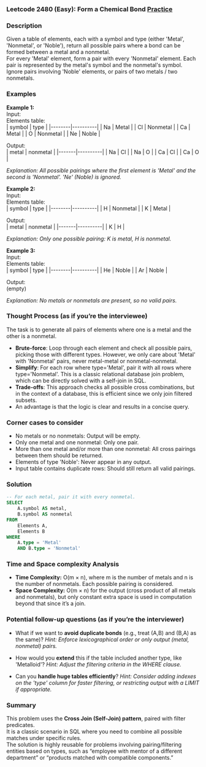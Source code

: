 ### Leetcode 2480 (Easy): Form a Chemical Bond [Practice](https://leetcode.com/problems/form-a-chemical-bond)

### Description  
Given a table of elements, each with a symbol and type (either 'Metal', 'Nonmetal', or 'Noble'), return all possible pairs where a bond can be formed between a metal and a nonmetal.  
For every 'Metal' element, form a pair with every 'Nonmetal' element. Each pair is represented by the metal's symbol and the nonmetal's symbol. Ignore pairs involving 'Noble' elements, or pairs of two metals / two nonmetals.

### Examples  

**Example 1:**  
Input:  
Elements table:  
| symbol | type     |
|--------|----------|
| Na     | Metal    |
| Cl     | Nonmetal |
| Ca     | Metal    |
| O      | Nonmetal |
| Ne     | Noble    |

Output:  
| metal | nonmetal |
|-------|----------|
| Na    | Cl       |
| Na    | O        |
| Ca    | Cl       |
| Ca    | O        |

*Explanation: All possible pairings where the first element is 'Metal' and the second is 'Nonmetal'. 'Ne' (Noble) is ignored.*

**Example 2:**  
Input:  
Elements table:  
| symbol | type     |
|--------|----------|
| H      | Nonmetal |
| K      | Metal    |

Output:  
| metal | nonmetal |
|-------|----------|
| K     | H        |

*Explanation: Only one possible pairing: K is metal, H is nonmetal.*

**Example 3:**  
Input:  
Elements table:  
| symbol | type     |
|--------|----------|
| He     | Noble    |
| Ar     | Noble    |

Output:  
(empty)

*Explanation: No metals or nonmetals are present, so no valid pairs.*

### Thought Process (as if you’re the interviewee)  
The task is to generate all pairs of elements where one is a metal and the other is a nonmetal.  
- **Brute-force**: Loop through each element and check all possible pairs, picking those with different types. However, we only care about 'Metal' with 'Nonmetal' pairs, never metal-metal or nonmetal-nonmetal.
- **Simplify**: For each row where type='Metal', pair it with all rows where type='Nonmetal'. This is a classic relational database join problem, which can be directly solved with a self-join in SQL.
- **Trade-offs**: This approach checks all possible cross combinations, but in the context of a database, this is efficient since we only join filtered subsets.  
- An advantage is that the logic is clear and results in a concise query.

### Corner cases to consider  
- No metals or no nonmetals: Output will be empty.
- Only one metal and one nonmetal: Only one pair.
- More than one metal and/or more than one nonmetal: All cross pairings between them should be returned.
- Elements of type 'Noble': Never appear in any output.
- Input table contains duplicate rows: Should still return all valid pairings.

### Solution

```sql
-- For each metal, pair it with every nonmetal.
SELECT
    A.symbol AS metal,
    B.symbol AS nonmetal
FROM
    Elements A,
    Elements B
WHERE
    A.type = 'Metal'
    AND B.type = 'Nonmetal'
```

### Time and Space complexity Analysis  

- **Time Complexity:** O(m × n), where m is the number of metals and n is the number of nonmetals. Each possible pairing is considered.
- **Space Complexity:** O(m × n) for the output (cross product of all metals and nonmetals), but only constant extra space is used in computation beyond that since it’s a join.

### Potential follow-up questions (as if you’re the interviewer)  

- What if we want to **avoid duplicate bonds** (e.g., treat (A,B) and (B,A) as the same)?
  *Hint: Enforce lexicographical order or only output (metal, nonmetal) pairs.*

- How would you **extend** this if the table included another type, like 'Metalloid'?
  *Hint: Adjust the filtering criteria in the WHERE clause.*

- Can you **handle huge tables efficiently**?
  *Hint: Consider adding indexes on the 'type' column for faster filtering, or restricting output with a LIMIT if appropriate.*

### Summary
This problem uses the **Cross Join (Self-Join) pattern**, paired with filter predicates.  
It is a classic scenario in SQL where you need to combine all possible matches under specific rules.  
The solution is highly reusable for problems involving pairing/filtering entities based on types, such as “employee with mentor of a different department” or “products matched with compatible components.”